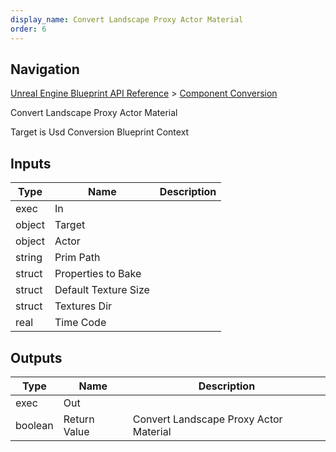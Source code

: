 ```yaml
---
display_name: Convert Landscape Proxy Actor Material
order: 6
---
```

## Navigation

[Unreal Engine Blueprint API Reference](https://dev.epicgames.com/documentation/en-us/unreal-engine/BlueprintAPI) > [Component Conversion](https://dev.epicgames.com/documentation/en-us/unreal-engine/BlueprintAPI/ComponentConversion)

Convert Landscape Proxy Actor Material

Target is Usd Conversion Blueprint Context

## Inputs

| Type | Name | Description |
| --- | --- | --- |
| exec | In |  |
| object | Target |  |
| object | Actor |  |
| string | Prim Path |  |
| struct | Properties to Bake |  |
| struct | Default Texture Size |  |
| struct | Textures Dir |  |
| real | Time Code |  |

## Outputs

| Type | Name | Description |
| --- | --- | --- |
| exec | Out |  |
| boolean | Return Value | Convert Landscape Proxy Actor Material |
